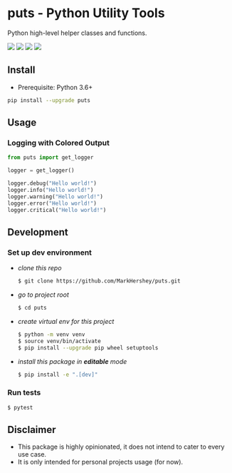 # puts - Python Utility Tools

Python high-level helper classes and functions.

[![](https://img.shields.io/pypi/v/puts)](https://pypi.org/project/puts/)
[![](https://img.shields.io/pypi/dm/puts)](https://pypi.org/project/puts/)
[![](https://img.shields.io/badge/license-MIT-blue)](https://github.com/MarkHershey/puts/blob/master/LICENSE)
[![](https://img.shields.io/badge/code%20style-black-black)](https://github.com/psf/black)

## Install

-   Prerequisite: Python 3.6+

```bash
pip install --upgrade puts
```

## Usage

### Logging with Colored Output

```python
from puts import get_logger

logger = get_logger()

logger.debug("Hello world!")
logger.info("Hello world!")
logger.warning("Hello world!")
logger.error("Hello world!")
logger.critical("Hello world!")
```

## Development

### Set up dev environment

-   _clone this repo_
    ```bash
    $ git clone https://github.com/MarkHershey/puts.git
    ```
-   _go to project root_
    ```bash
    $ cd puts
    ```
-   _create virtual env for this project_
    ```bash
    $ python -m venv venv
    $ source venv/bin/activate
    $ pip install --upgrade pip wheel setuptools
    ```
-   _install this package in **editable** mode_
    ```bash
    $ pip install -e ".[dev]"
    ```

### Run tests

```bash
$ pytest
```

## Disclaimer

-   This package is highly opinionated, it does not intend to cater to every use case.
-   It is only intended for personal projects usage (for now).

